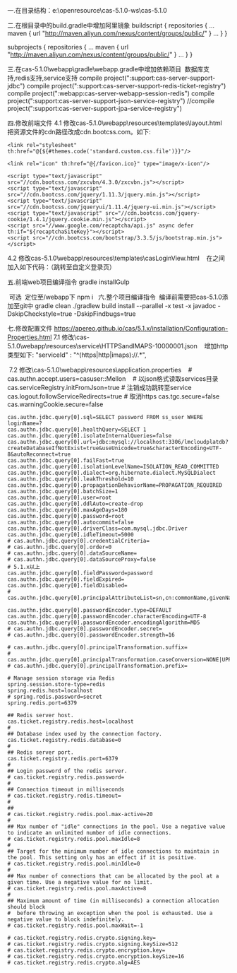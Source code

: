 一.在目录结构：e:\openresource\cas-5.1.0-ws\cas-5.1.0

二.在根目录中的build.gradle中增加阿里镜象
  buildscript {
    repositories {
      ...
      maven { url "http://maven.aliyun.com/nexus/content/groups/public/" }
      ...
    }
  }
  
  subprojects {
    repositories {
      ...
      maven { url "http://maven.aliyun.com/nexus/content/groups/public/" }
      ...
    }
  }

三.在cas-5.1.0\webapp\gradle\webapp.gradle中增加依赖项目
  数据库支持,redis支持,service支持
  compile project(":support:cas-server-support-jdbc")
  compile project(":support:cas-server-support-redis-ticket-registry")
  compile project(":webapp:cas-server-webapp-session-redis")
  compile project(":support:cas-server-support-json-service-registry")
	//compile project(":support:cas-server-support-jpa-service-registry")

四.修改前端文件
  4.1 修改cas-5.1.0\webapp\resources\templates\layout.html
    把资源文件的cdn路径改成cdn.bootcss.com。如下:
    <link rel="stylesheet" href="//cdn.bootcss.com/font-awesome/4.4.0/css/font-awesome.min.css"/>
    <link type="text/css" rel="stylesheet" href="//cdn.bootcss.com/bootstrap/3.3.5/css/bootstrap.min.css"/>

    <link rel="stylesheet" th:href="@{${#themes.code('standard.custom.css.file')}}"/>

    <link rel="icon" th:href="@{/favicon.ico}" type="image/x-icon"/>

    <script type="text/javascript" src="//cdn.bootcss.com/zxcvbn/4.3.0/zxcvbn.js"></script>
    <script type="text/javascript" src="//cdn.bootcss.com/jquery/1.11.3/jquery.min.js"></script>
    <script type="text/javascript" src="//cdn.bootcss.com/jqueryui/1.11.4/jquery-ui.min.js"></script>
    <script type="text/javascript" src="//cdn.bootcss.com/jquery-cookie/1.4.1/jquery.cookie.min.js"></script>
    <script src="//www.google.com/recaptcha/api.js" async defer th:if="${recaptchaSiteKey}"></script>
    <script src="//cdn.bootcss.com/bootstrap/3.3.5/js/bootstrap.min.js"></script>
  4.2 修改cas-5.1.0\webapp\resources\templates\casLoginView.html
    在<head></head>之间加入如下代码：（跳转至自定义登录页）
    <script type="text/javascript" th:inline="javascript">
    //<![CDATA[
    var service = /*[[${#httpServletRequest.getParameter("service")}]]*/;
    console.log(service)
    var index = service.lastIndexOf("/");
    var redirectUrl = service.substr(0, index) + "/login";
    document.location = "http://passport.lmplat.com/cas/login";
    //]]>
    </script>

五.前端web项目编译指令
  gradle installGulp
  
  可选
  定位至/webapp下
  npm i
  
六.整个项目编译指令
  编译前需要把cas-5.1.0添加至git中
  gradle clean
  ./gradlew build install --parallel -x test -x javadoc -DskipCheckstyle=true -DskipFindbugs=true

七.修改配置文件
	https://apereo.github.io/cas/5.1.x/installation/Configuration-Properties.html
  7.1 修改\cas-5.1.0\webapp\resources\service\HTTPSandIMAPS-10000001.json
    增加http类型如下:
    "serviceId" : "^(https|http|imaps)://.*",
    
  7.2 修改\cas-5.1.0\webapp\resources\application.properties
    # cas.authn.accept.users=casuser::Mellon
    # 以json格式读取services目录
    cas.serviceRegistry.initFromJson=true
    # 注销成功跳转至service
    cas.logout.followServiceRedirects=true
    # 取消https
    cas.tgc.secure=false
    cas.warningCookie.secure=false

    cas.authn.jdbc.query[0].sql=SELECT password FROM ss_user WHERE loginName=?
    cas.authn.jdbc.query[0].healthQuery=SELECT 1
    cas.authn.jdbc.query[0].isolateInternalQueries=false
    cas.authn.jdbc.query[0].url=jdbc:mysql://localhost:3306/lmcloudplatdb?createDatabaseIfNotExist=true&useUnicode=true&characterEncoding=UTF-8&autoReconnect=true
    cas.authn.jdbc.query[0].failFast=true
    cas.authn.jdbc.query[0].isolationLevelName=ISOLATION_READ_COMMITTED
    cas.authn.jdbc.query[0].dialect=org.hibernate.dialect.MySQLDialect
    cas.authn.jdbc.query[0].leakThreshold=10
    cas.authn.jdbc.query[0].propagationBehaviorName=PROPAGATION_REQUIRED
    cas.authn.jdbc.query[0].batchSize=1
    cas.authn.jdbc.query[0].user=root
    cas.authn.jdbc.query[0].ddlAuto=create-drop
    cas.authn.jdbc.query[0].maxAgeDays=180
    cas.authn.jdbc.query[0].password=root
    cas.authn.jdbc.query[0].autocommit=false
    cas.authn.jdbc.query[0].driverClass=com.mysql.jdbc.Driver
    cas.authn.jdbc.query[0].idleTimeout=5000
    # cas.authn.jdbc.query[0].credentialCriteria=
    # cas.authn.jdbc.query[0].order=0
    # cas.authn.jdbc.query[0].dataSourceName=
    # cas.authn.jdbc.query[0].dataSourceProxy=false
    # 5.1.x以上
    cas.authn.jdbc.query[0].fieldPassword=password
    cas.authn.jdbc.query[0].fieldExpired=
    cas.authn.jdbc.query[0].fieldDisabled=
    # cas.authn.jdbc.query[0].principalAttributeList=sn,cn:commonName,givenName

    cas.authn.jdbc.query[0].passwordEncoder.type=DEFAULT
    cas.authn.jdbc.query[0].passwordEncoder.characterEncoding=UTF-8
    cas.authn.jdbc.query[0].passwordEncoder.encodingAlgorithm=MD5
    # cas.authn.jdbc.query[0].passwordEncoder.secret=
    # cas.authn.jdbc.query[0].passwordEncoder.strength=16

    # cas.authn.jdbc.query[0].principalTransformation.suffix=
    # cas.authn.jdbc.query[0].principalTransformation.caseConversion=NONE|UPPERCASE|LOWERCASE
    # cas.authn.jdbc.query[0].principalTransformation.prefix=

    # Manage session storage via Redis
    spring.session.store-type=redis
    spring.redis.host=localhost
    # spring.redis.password=secret
    spring.redis.port=6379

    ## Redis server host.
    cas.ticket.registry.redis.host=localhost
    #
    ## Database index used by the connection factory.
    cas.ticket.registry.redis.database=0
    #
    ## Redis server port.
    cas.ticket.registry.redis.port=6379
    #
    ## Login password of the redis server.
    # cas.ticket.registry.redis.password=
    #
    ## Connection timeout in milliseconds
    # cas.ticket.registry.redis.timeout=
    #
    ##
    # cas.ticket.registry.redis.pool.max-active=20
    #
    ## Max number of "idle" connections in the pool. Use a negative value to indicate an unlimited number of idle connections.
    # cas.ticket.registry.redis.pool.maxIdle=8
    #
    ## Target for the minimum number of idle connections to maintain in the pool. This setting only has an effect if it is positive.
    # cas.ticket.registry.redis.pool.minIdle=0
    #
    ## Max number of connections that can be allocated by the pool at a given time. Use a negative value for no limit.
    # cas.ticket.registry.redis.pool.maxActive=8
    #
    ## Maximum amount of time (in milliseconds) a connection allocation should block
    #  before throwing an exception when the pool is exhausted. Use a negative value to block indefinitely.
    # cas.ticket.registry.redis.pool.maxWait=-1

    # cas.ticket.registry.redis.crypto.signing.key=
    # cas.ticket.registry.redis.crypto.signing.keySize=512
    # cas.ticket.registry.redis.crypto.encryption.key=
    # cas.ticket.registry.redis.crypto.encryption.keySize=16
    # cas.ticket.registry.redis.crypto.alg=AES
